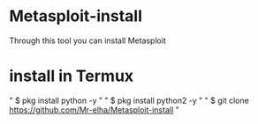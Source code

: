 # Metasploit-install
Through this tool you can install Metasploit

# install in Termux 
"
$ pkg install python -y
"
"
$ pkg install python2 -y
"
"
$ git clone https://github.com/Mr-elha/Metasploit-install
"
